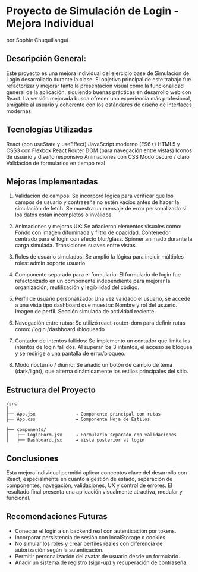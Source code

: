 # Proyecto de Simulación de Login - Mejora Individual
por Sophie Chuquillangui


## Descripción General: 
Este proyecto es una mejora individual del ejercicio base de Simulación de Login desarrollado durante la clase. El objetivo principal de este trabajo fue refactorizar y mejorar tanto la presentación visual como la funcionalidad general de la aplicación, siguiendo buenas prácticas en desarrollo web con React. La versión mejorada busca ofrecer una experiencia más profesional, amigable al usuario y coherente con los estándares de diseño de interfaces modernas.

## Tecnologías Utilizadas
React (con useState y useEffect)
JavaScript moderno (ES6+)
HTML5 y CSS3 con Flexbox
React Router DOM (para navegación entre vistas)
Iconos de usuario y diseño responsivo
Animaciones con CSS
Modo oscuro / claro
Validación de formularios en tiempo real

## Mejoras Implementadas
1. Validación de campos:
Se incorporó lógica para verificar que los campos de usuario y contraseña no estén vacíos antes de hacer la simulación de fetch. Se muestra un mensaje de error personalizado si los datos están incompletos o inválidos.

2. Animaciones y mejoras UX:
Se añadieron elementos visuales como:
Fondo con imagen difuminada y filtro de opacidad.
Contenedor centrado para el login con efecto blur/glass.
Spinner animado durante la carga simulada.
Transiciones suaves entre vistas.

3. Roles de usuario simulados:
Se amplió la lógica para incluir múltiples roles:
admin
soporte
usuario

4. Componente separado para el formulario: 
El formulario de login fue refactorizado en un componente independiente para mejorar la organización, reutilización y legibilidad del código.

5. Perfil de usuario personalizado: 
Una vez validado el usuario, se accede a una vista tipo dashboard que muestra:
Nombre y rol del usuario.
Imagen de perfil.
Sección simulada de actividad reciente.

6. Navegación entre rutas: 
Se utilizó react-router-dom para definir rutas como:
/login
/dashboard
/bloqueado

7. Contador de intentos fallidos:
Se implementó un contador que limita los intentos de login fallidos. Al superar los 3 intentos, el acceso se bloquea y se redirige a una pantalla de error/bloqueo.

8. Modo nocturno / diurno: 
Se añadió un botón de cambio de tema (dark/light), que alterna dinámicamente los estilos principales del sitio.

## Estructura del Proyecto
```
/src
│
├── App.jsx               → Componente principal con rutas
├── App.css               → Componente Hoja de Estilos

├── components/
│   ├── LoginForm.jsx     → Formulario separado con validaciones
│   ├── Dashboard.jsx     → Vista posterior al login
```

## Conclusiones
Esta mejora individual permitió aplicar conceptos clave del desarrollo con React, especialmente en cuanto a gestión de estado, separación de componentes, navegación, validaciones, UX y control de errores. El resultado final presenta una aplicación visualmente atractiva, modular y funcional.

## Recomendaciones Futuras
* Conectar el login a un backend real con autenticación por tokens.
* Incorporar persistencia de sesión con localStorage o cookies.
* No simular los roles y crear perfiles reales con diferencia de autorización según la autenticación. 
* Permitir personalización del avatar de usuario desde un formulario.
* Añadir un sistema de registro (sign-up) y recuperación de contraseña.



